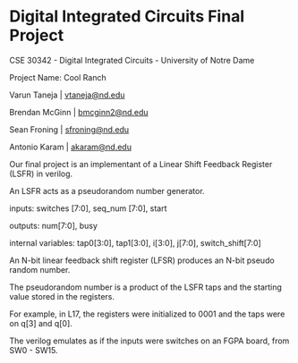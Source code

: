 # Digital Integrated Circuits Final Project

CSE 30342 - Digital Integrated Circuits - University of Notre Dame

Project Name: Cool Ranch

Varun Taneja       | vtaneja@nd.edu

Brendan McGinn     | bmcginn2@nd.edu

Sean Froning       | sfroning@nd.edu

Antonio Karam      | akaram@nd.edu

Our final project is an implementant of a Linear Shift Feedback Register (LSFR) in verilog.

An LSFR acts as a pseudorandom number generator.

inputs:			switches [7:0], seq_num [7:0], start

outputs:		num[7:0], busy

internal variables:	tap0[3:0], tap1[3:0], i[3:0], j[7:0], switch_shift[7:0]


An N-bit linear feedback shift register (LFSR) produces an N-bit pseudo random number. 

The pseudorandom number is a product of the LSFR taps and the starting value stored in the registers. 

For example, in L17, the registers were initialized to 0001 and the taps were on q[3] and q[0].

The verilog emulates as if the inputs were switches on an FGPA board, from SW0 - SW15.
